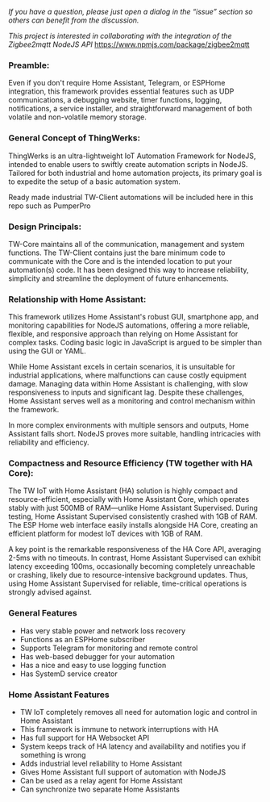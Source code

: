 *If you have a question, please just open a dialog in the “issue” section so others can benefit from the discussion.*

*This project is interested in collaborating with the integration of the Zigbee2mqtt NodeJS API* https://www.npmjs.com/package/zigbee2mqtt 

### Preamble:
Even if you don't require Home Assistant, Telegram, or ESPHome integration, this framework provides essential features such as UDP communications, a debugging website, timer functions, logging, notifications, a service installer, and straightforward management of both volatile and non-volatile memory storage.

### General Concept of ThingWerks:
ThingWerks is an ultra-lightweight IoT Automation Framework for NodeJS, intended to enable users to swiftly create automation scripts in NodeJS. Tailored for both industrial and home automation projects, its primary goal is to expedite the setup of a basic automation system.

Ready made industrial TW-Client automations will be included here in this repo such as PumperPro

### Design Principals:
TW-Core maintains all of the communication, management and system functions. The TW-Client contains just the bare minimum code to communicate with the Core and is the intended location to put your automation(s) code. It has been designed this way to increase reliability, simplicity and streamline the deployment of future enhancements. 

### Relationship with Home Assistant:
This framework utilizes Home Assistant's robust GUI, smartphone app, and monitoring capabilities for NodeJS automations, offering a more reliable, flexible, and responsive approach than relying on Home Assistant for complex tasks. Coding basic logic in JavaScript is argued to be simpler than using the GUI or YAML.

While Home Assistant excels in certain scenarios, it is unsuitable for industrial applications, where malfunctions can cause costly equipment damage. Managing data within Home Assistant is challenging, with slow responsiveness to inputs and significant lag. Despite these challenges, Home Assistant serves well as a monitoring and control mechanism within the framework.

In more complex environments with multiple sensors and outputs, Home Assistant falls short. NodeJS proves more suitable, handling intricacies with reliability and efficiency.

### Compactness and Resource Efficiency (TW together with HA Core):

The TW IoT with Home Assistant (HA) solution is highly compact and resource-efficient, especially with Home Assistant Core, which operates stably with just 500MB of RAM—unlike Home Assistant Supervised. During testing, Home Assistant Supervised consistently crashed with 1GB of RAM. The ESP Home web interface easily installs alongside HA Core, creating an efficient platform for modest IoT devices with 1GB of RAM.

A key point is the remarkable responsiveness of the HA Core API, averaging 2-5ms with no timeouts. In contrast, Home Assistant Supervised can exhibit latency exceeding 100ms, occasionally becoming completely unreachable or crashing, likely due to resource-intensive background updates. Thus, using Home Assistant Supervised for reliable, time-critical operations is strongly advised against.

### General Features
* Has very stable power and network loss recovery 
* Functions as an ESPHome subscriber
* Supports Telegram for monitoring and remote control
* Has web-based debugger for your automation
* Has a nice and easy to use logging function
* Has SystemD service creator

### Home Assistant Features
* TW IoT completely removes all need for automation logic and control in Home Assistant
* This framework is immune to network interruptions with HA
* Has full support for HA Websocket API
* System keeps track of HA latency and availability and notifies you if something is wrong
* Adds industrial level reliability to Home Assistant
* Gives Home Assistant full support of automation with NodeJS
* Can be used as a relay agent for Home Assistant
* Can synchronize two separate Home Assistants
